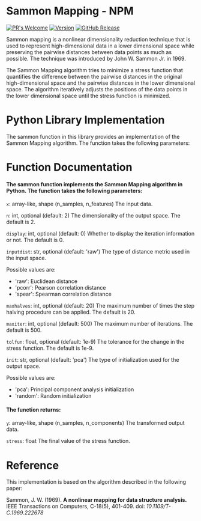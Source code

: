 # Sammon Mapping - NPM
[![PR's Welcome](https://img.shields.io/badge/PRs-welcome-brightgreen.svg?style=flat)](http://makeapullrequest.com) [![Version](https://badge.fury.io/gh/tterb%2FHyde.svg)](https://badge.fury.io/gh/tterb%2FHyde) [![GitHub Release](https://img.shields.io/github/release/tterb/PlayMusic.svg?style=flat)]() 


Sammon mapping is a nonlinear dimensionality reduction technique that is used to represent high-dimensional data in a lower dimensional space while preserving the pairwise distances between data points as much as possible. The technique was introduced by John W. Sammon Jr. in 1969.

The Sammon Mapping algorithm tries to minimize a stress function that quantifies the difference between the pairwise distances in the original high-dimensional space and the pairwise distances in the lower dimensional space. The algorithm iteratively adjusts the positions of the data points in the lower dimensional space until the stress function is minimized.

# Python Library Implementation
The sammon function in this library provides an implementation of the Sammon Mapping algorithm. The function takes the following parameters:

# Function Documentation
#### The sammon function implements the Sammon Mapping algorithm in Python. The function takes the following parameters:

`x`: array-like, shape (n_samples, n_features)
The input data.

`n`: int, optional (default: 2)
The dimensionality of the output space. The default is 2.

`display`: int, optional (default: 0)
Whether to display the iteration information or not. The default is 0.

`inputdist`: str, optional (default: 'raw')
The type of distance metric used in the input space. 

Possible values are:
- 'raw': Euclidean distance
- 'pcorr': Pearson correlation distance
- 'spear': Spearman correlation distance

`maxhalves`: int, optional (default: 20)
The maximum number of times the step halving procedure can be applied. The default is 20.

`maxiter`: int, optional (default: 500)
The maximum number of iterations. The default is 500.

`tolfun`: float, optional (default: 1e-9)
The tolerance for the change in the stress function. The default is 1e-9.

`init`: str, optional (default: 'pca')
The type of initialization used for the output space. 

Possible values are:
- 'pca': Principal component analysis initialization
- 'random': Random initialization


#### The function returns:

`y`: array-like, shape (n_samples, n_components)
The transformed output data.

`stress`: float
The final value of the stress function.

# Reference
This implementation is based on the algorithm described in the following paper:

Sammon, J. W. (1969). **A nonlinear mapping for data structure analysis.** IEEE Transactions on Computers, C-18(5), 401-409. doi: *10.1109/T-C.1969.222678*
